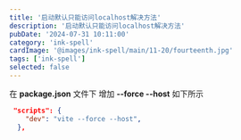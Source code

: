 ```yaml
---
title: '启动默认只能访问localhost解决方法'
description: '启动默认只能访问localhost解决方法'
pubDate: '2024-07-31 10:11:00'
category: 'ink-spell'
cardImage: '@images/ink-spell/main/11-20/fourteenth.jpg'
tags: ['ink-spell']
selected: false
---
```


在 **package.json** 文件下 增加 **--force --host** 如下所示

```json
 "scripts": {
    "dev": "vite --force --host",
  },
```
